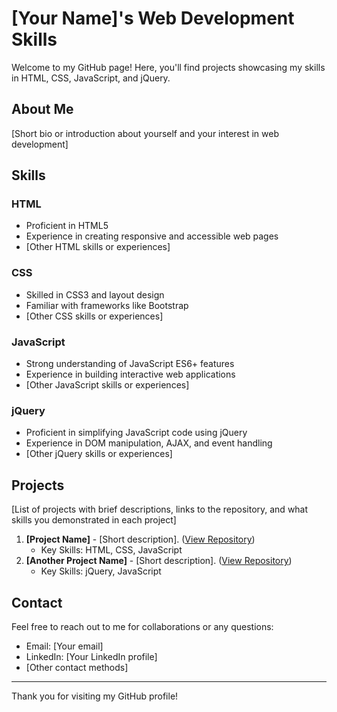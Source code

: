 # [Your Name]'s Web Development Skills

Welcome to my GitHub page! Here, you'll find projects showcasing my skills in HTML, CSS, JavaScript, and jQuery.

## About Me

[Short bio or introduction about yourself and your interest in web development]

## Skills

### HTML
- Proficient in HTML5
- Experience in creating responsive and accessible web pages
- [Other HTML skills or experiences]

### CSS
- Skilled in CSS3 and layout design
- Familiar with frameworks like Bootstrap
- [Other CSS skills or experiences]

### JavaScript
- Strong understanding of JavaScript ES6+ features
- Experience in building interactive web applications
- [Other JavaScript skills or experiences]

### jQuery
- Proficient in simplifying JavaScript code using jQuery
- Experience in DOM manipulation, AJAX, and event handling
- [Other jQuery skills or experiences]

## Projects

[List of projects with brief descriptions, links to the repository, and what skills you demonstrated in each project]

1. **[Project Name]** - [Short description]. ([View Repository](link_to_repository))
   - Key Skills: HTML, CSS, JavaScript
2. **[Another Project Name]** - [Short description]. ([View Repository](link_to_repository))
   - Key Skills: jQuery, JavaScript

## Contact

Feel free to reach out to me for collaborations or any questions:

- Email: [Your email]
- LinkedIn: [Your LinkedIn profile]
- [Other contact methods]

---

Thank you for visiting my GitHub profile!

